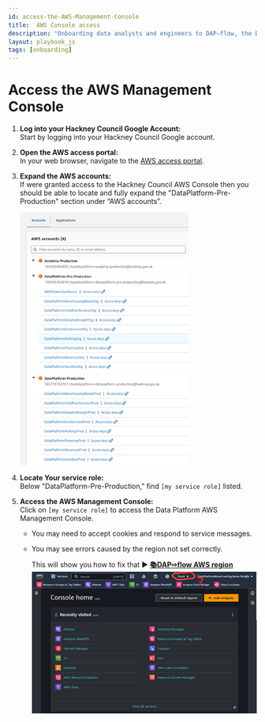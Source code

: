 ```yaml
---
id: access-the-AWS-Management-Console
title:  AWS Console access
description: "Onboarding data analysts and engineers to DAP⇨flow, the Data Analytics Platform Airflow integration."
layout: playbook_js
tags: [onboarding]
---
```


#  Access the AWS Management Console

1. **Log into your Hackney Council Google Account:**  
   Start by logging into your Hackney Council Google account.

2. **Open the AWS access portal:**   
   In your web browser, navigate to the [AWS access portal](https://d-936715b9ec.awsapps.com/start\#/).

3. **Expand the AWS accounts:**   
   If were granted access to the Hackney Council AWS Console then you should be able to locate and fully expand the "DataPlatform-Pre-Production" section under “AWS accounts”.

    ![Fig 3 & 4](../images/access-the-AWS-Management-Console-three-four.png)

4. **Locate Your service role:**   
   Below "DataPlatform-Pre-Production," find `[my service role]` listed.

5. **Access the AWS Management Console:**   
   Click on `[my service role]` to access the Data Platform AWS Management Console.  
   * You may need to accept cookies and respond to service messages.  
   * You may see errors caused by the region not set correctly.  

     This will show you how to fix that ► **[📚DAP⇨flow AWS region](https://playbook.hackney.gov.uk/Data-Platform-Playbook/dap-airflow/onboarding/access-the-AWS-region)** 
    ![Fig 5](../images/access-the-AWS-Management-Console-five.png)
